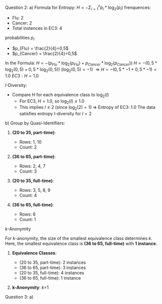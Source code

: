 Question 2:
a)
Formula for Entropy:
$H= - \Sigma^{n}_{i=1}p_{i}*\log_{2}(p_{i})$
frenquences:
- Flu: 2
- Cancer: 2
- Total instences in EC3: 4

probabilities $p_{i}$
- $p_{Flu} = \frac{2}{4}=0,5$
- $p_{Cancer} = \frac{2}{4}=0,5$

In the Formula:
$H= -(p_{Flu}* \log_{2}(p_{Flu})+p_{Cancer}*\log_{2}(p_{Cancer}))$
$H= -(0,5* \log_{2}(0,5)+0,5*\log_{2}(0,5))$
($\log_{2}(0,5)= -1$)
$\Rightarrow H = -(0,5*-1+0,5*-1)= 1.0$
$EC3: H=1.0$

$l$-Diversity: 
-  Compare H for each equivalence class to $\log_{2}(l)$
	- For EC3, $H = 1.0$, so $\log_{2}(l)\leq 1.0$
	- This implies $l \leq 2$ (since $\log_{2}(2)=1$)
$\Rightarrow$
Entropy of EC3: 1.0
The data satisfies entropy $l$-diversity for $l=2$

b)
Group by Quasi-Identifiers:
1. **(20 to 35, part-time)**:
    
    - Rows: 1, 10
    - Count: 2
2. **(36 to 65, part-time)**:
    
    - Rows: 2, 4, 7
    - Count: 3
3. **(20 to 35, full-time)**:
    
    - Rows: 3, 5, 8, 9
    - Count: 4
4. **(36 to 65, full-time)**:
    
    - Rows: 6
    - Count: 1

*k*-Anonymity

For $k$-anonymity, the size of the smallest equivalence class determines $k$. Here, the smallest equivalence class is **(36 to 65, full-time)** with **1 instance**.

1. **Equivalence Classes**:
    
    - (20 to 35, part-time): 2 instances
    - (36 to 65, part-time): 3 instances
    - (20 to 35, full-time): 4 instances
    - (36 to 65, full-time): 1 instance
2. **k-Anonymity**: *k*=1

Question 3:
a)
